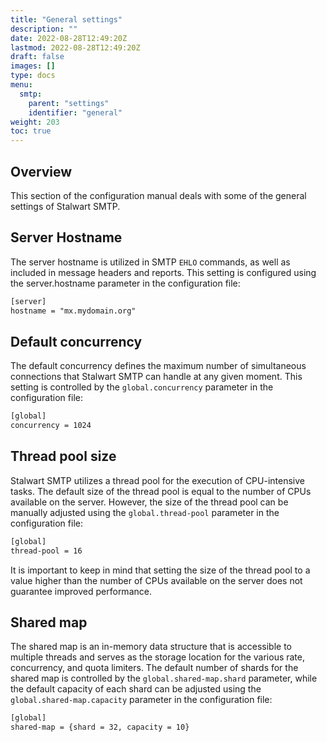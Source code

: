 ```yaml
---
title: "General settings"
description: ""
date: 2022-08-28T12:49:20Z
lastmod: 2022-08-28T12:49:20Z
draft: false
images: []
type: docs
menu:
  smtp:
    parent: "settings"
    identifier: "general"
weight: 203
toc: true
---
```


## Overview

This section of the configuration manual deals with some of the general settings of Stalwart SMTP.

## Server Hostname

The server hostname is utilized in SMTP `EHLO` commands, as well as included in message headers and reports.
This setting is configured using the server.hostname parameter in the configuration file:

```txt
[server]
hostname = "mx.mydomain.org"
```

## Default concurrency

The default concurrency defines the maximum number of simultaneous connections that Stalwart SMTP can handle at any given moment. This setting is controlled by the `global.concurrency` parameter in the configuration file:

```txt
[global]
concurrency = 1024
```

## Thread pool size

Stalwart SMTP utilizes a thread pool for the execution of CPU-intensive tasks. The default size of the thread pool is equal to the number of CPUs available on the server. However, the size of the thread pool can be manually adjusted using the `global.thread-pool` parameter in the configuration file:

```txt
[global]
thread-pool = 16
```

It is important to keep in mind that setting the size of the thread pool to a value higher than the number of CPUs available on the server does not guarantee improved performance.

## Shared map

The shared map is an in-memory data structure that is accessible to multiple threads and serves as the storage location for the various rate, concurrency, and quota limiters. The default number of shards for the shared map is controlled by the `global.shared-map.shard` parameter, while the default capacity of each shard can be adjusted using the `global.shared-map.capacity` parameter in the configuration file:

```txt
[global]
shared-map = {shard = 32, capacity = 10}
```

